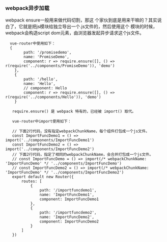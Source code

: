  ### webpack异步加载
 
 webpack ensure一般用来做代码切割，那这 个家伙到底是用来干嘛的？其实说白了，它就是把js模块给独立导出一个.js文件的，然后使用这个 模块的时候，webpack会构造script dom元素，由浏览器发起异步请求这个js文件。   
      
      vue-router中使用如下：
      {
            path: '/promisedemo',
            name: 'PromiseDemo',
            component: r => require.ensure([], () => r(require('../components/PromiseDemo')), 'demo')
        },
        {
            path: '/hello',
            name: 'Hello',
            // component: Hello
            component: r => require.ensure([], () => r(require('../components/Hello')), 'demo')
        }
        
       require.ensure() 是 webpack 特有的，已经被 import() 取代。
       
       vue-router中import使用如下：
       
       // 下面2行代码，没有指定webpackChunkName，每个组件打包成一个js文件。
       const ImportFuncDemo1 = () => import('../components/ImportFuncDemo1')
       const ImportFuncDemo2 = () => import('../components/ImportFuncDemo2')
       // 下面2行代码，指定了相同的webpackChunkName，会合并打包成一个js文件。
       // const ImportFuncDemo = () => import(/* webpackChunkName: 'ImportFuncDemo' */ '../components/ImportFuncDemo')
       // const ImportFuncDemo2 = () => import(/* webpackChunkName: 'ImportFuncDemo' */ '../components/ImportFuncDemo2')
       export default new Router({
           routes: [
               {
                   path: '/importfuncdemo1',
                   name: 'ImportFuncDemo1',
                   component: ImportFuncDemo1
               },
               {
                   path: '/importfuncdemo2',
                   name: 'ImportFuncDemo2',
                   component: ImportFuncDemo2
               }
           ]
       })

